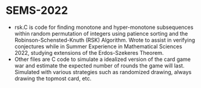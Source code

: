 # SEMS-2022
- rsk.C is code for finding monotone and hyper-monotone subsequences within random permutation of integers using patience sorting and the Robinson-Schensted-Knuth (RSK) Algorithm. Wrote to assist in verifying conjectures while in Summer Experience in Mathematical Sciences 2022, studying extensions of the Erdos-Szekeres Theorem.
- Other files are C code to simulate a idealized version of the card game war and estimate the expected number of rounds the game will last. Simulated with various strategies such as randomized drawing, always drawing the topmost card, etc.

